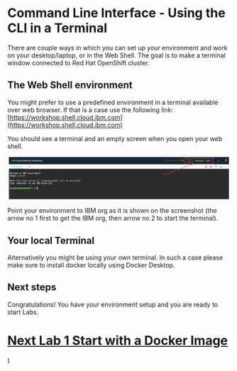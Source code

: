 # Command Line Interface - Using the CLI in a Terminal

There are couple ways in which you can set up your environment and work on your desktop/laptop, or in the Web Shell. The goal is to make a terminal window connected to Red Hat OpenShift cluster.

## The Web Shell environment

You might prefer to use a predefined environment in a terminal available over web browser. If that is a case use the following link: [https://workshop.shell.cloud.ibm.com](https://workshop.shell.cloud.ibm.com)

You should see a terminal and an empty screen when you open your web shell. 

<img src="/img/webshell.png">

Point your environment to IBM org as it is shown on the screenshot (the arrow no 1 first to get the IBM org, then arrow no 2 to start the terminal).

## Your local Terminal

Alternatively you might be using your own terminal.
In such a case please make sure to install docker locally using Docker Desktop.

## Next steps
Congratulations! You have your environment setup and you are ready to start Labs. 

# [Next Lab 1 Start with a Docker Image](lab1.md)
)
